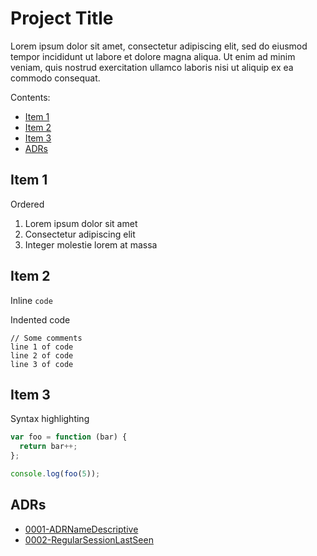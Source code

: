 # Project Title 

Lorem ipsum dolor sit amet, consectetur adipiscing elit, sed do eiusmod tempor incididunt ut labore et dolore magna aliqua. Ut enim ad minim veniam, quis nostrud exercitation ullamco laboris nisi ut aliquip ex ea commodo consequat.

Contents:

  - [Item 1](#item-1)
  - [Item 2](#item-2)
  - [Item 3](#item-3)
  - [ADRs](#adrs)


## Item 1

Ordered

1. Lorem ipsum dolor sit amet
2. Consectetur adipiscing elit
3. Integer molestie lorem at massa


## Item 2

Inline `code`

Indented code

    // Some comments
    line 1 of code
    line 2 of code
    line 3 of code

## Item 3

Syntax highlighting

``` js
var foo = function (bar) {
  return bar++;
};

console.log(foo(5));
```

## ADRs
- [0001-ADRNameDescriptive](docs/adr/0001-ADRNameDescriptive.md)
- [0002-RegularSessionLastSeen](docs/adr/0002-RegularSessionLastSeen.md)